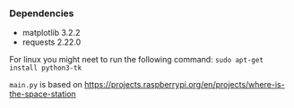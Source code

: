 ### Dependencies
* matplotlib              3.2.2 
* requests                2.22.0

For linux you might neet to run the following command:
`sudo apt-get install python3-tk `

`main.py` is based on https://projects.raspberrypi.org/en/projects/where-is-the-space-station